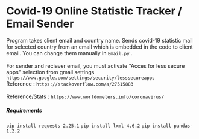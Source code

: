 # Covid-19 Online Statistic Tracker / Email Sender

Program takes client email and country name. Sends covid-19 statistic mail for selected country from an email which is embedded in the code to client email. You can change them manually in ```Email.py``` . 
</br> </br>
For sender and reciever email, you must activate "Acces for less secure apps" selection from gmail settings </br>
```https://www.google.com/settings/security/lesssecureapps```
</br>
Reference : ```https://stackoverflow.com/a/27515883```
</br>
</br>
Reference/Stats : ```https://www.worldometers.info/coronavirus/```
</br>
##### Requirements

```pip install requests-2.25.1```
```pip install lxml-4.6.2```
```pip install pandas-1.2.2```
